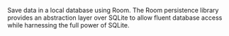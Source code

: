Save data in a local database using Room. The Room persistence library provides an abstraction layer over SQLite to allow fluent database access while harnessing the full power of SQLite.